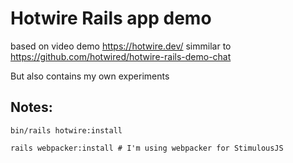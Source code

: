 # Hotwire Rails app demo

based on video demo <https://hotwire.dev/> simmilar to
<https://github.com/hotwired/hotwire-rails-demo-chat>

But also contains my own experiments


## Notes:

```
bin/rails hotwire:install

rails webpacker:install # I'm using webpacker for StimulousJS
```

